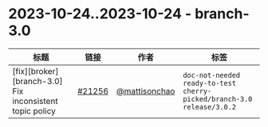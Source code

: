 # 2023-10-24..2023-10-24 - branch-3.0
| 标题 | 链接 | 作者 | 标签 |
| - | :--: | :--: | - |
| [fix][broker][branch-3.0] Fix inconsistent topic policy | [#21256](https://github.com/apache/pulsar/pull/21256) | [@mattisonchao](https://github.com/mattisonchao) | `doc-not-needed` `ready-to-test` `cherry-picked/branch-3.0` `release/3.0.2`  | 
